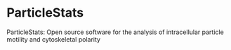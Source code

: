 ParticleStats
=============

ParticleStats: Open source software for the analysis of intracellular particle motility and cytoskeletal polarity
